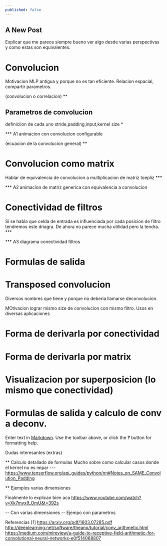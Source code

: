 ```yaml
---
published: false
---
```

## A New Post


Explicar que me parece siempre bueno ver algo desde varias perspectivas y como estas son equivalentes.

# Convolucion

Motivacion MLP antigua y porque no es tan eficiente. Relacion espacial, compartir parametros.

(convolucion o correlacion) **

## Parametros de convolucion


definiciion de cada uno stride,padding,input,kernel size *

*** A1 animacion con convolucion configurable

(ecuacion de la convolucion general) **

# Convolucion como matrix

Hablar de equivalencia de convolucion a multiplicacion de matriz toepliz  ***

*** A2 animacion de matriz generica con equivalencia a convolucion 

# Conectividad de filtros

Si se habla que celda de entrada es influenciada por cada posicion de filtro tendremos este driagra. De ahora no parece mucha utilidad pero la tendra. ***

*** A3 diagrama conectividad filtros

# Formulas de salida

# Transposed convolucion

Diversos nombres que tiene y porque no deberia llamarse deconvolucion.

MOtivacion lograr mismo size de convolucion con mismo filtro. Usos en diversas aplicaciones

# Forma de derivarla por conectividad

# Forma de derivarla por matrix

# Visualizacion por superposicion (lo mismo que conectividad)

# Formulas de salida y calculo de conv a deconv.

Enter text in [Markdown](http://daringfireball.net/projects/markdown/). Use the toolbar above, or click the **?** button for formatting help.


Dudas interesantes (extras)

** Calculo detallado de formulas
Mucho sobre como calcular casos donde el kernel no es impar
--- https://www.tensorflow.org/api_guides/python/nn#Notes_on_SAME_Convolution_Padding

** Ejemplos varias dimensiones

Finalmente lo explican bien
aca
https://www.youtube.com/watch?v=Xk7myx9_OmU&t=392s


-- Con varias dimensiones
-- Ejempo con parametros


Referencias
[1] https://arxiv.org/pdf/1603.07285.pdf
http://deeplearning.net/software/theano/tutorial/conv_arithmetic.html
https://medium.com/mlreview/a-guide-to-receptive-field-arithmetic-for-convolutional-neural-networks-e0f514068807
